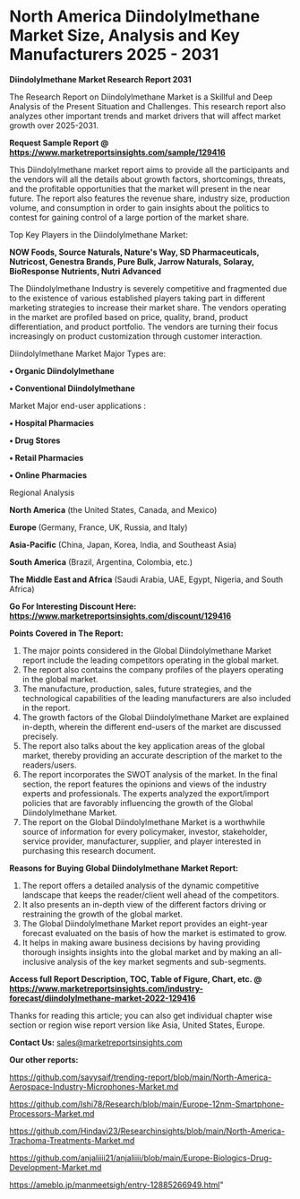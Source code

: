 # North America Diindolylmethane Market Size, Analysis and Key Manufacturers 2025 - 2031

<strong>Diindolylmethane Market Research Report 2031</strong>

The Research Report on Diindolylmethane Market is a Skillful and Deep Analysis of the Present Situation and Challenges. This research report also analyzes other important trends and market drivers that will affect market growth over 2025-2031.

<strong>Request Sample Report @ <a href=https://www.marketreportsinsights.com/sample/129416>https://www.marketreportsinsights.com/sample/129416</a></strong>

This Diindolylmethane market report aims to provide all the participants and the vendors will all the details about growth factors, shortcomings, threats, and the profitable opportunities that the market will present in the near future. The report also features the revenue share, industry size, production volume, and consumption in order to gain insights about the politics to contest for gaining control of a large portion of the market share.

Top Key Players in the Diindolylmethane Market:

<strong>NOW Foods, Source Naturals, Nature's Way, SD Pharmaceuticals, Nutricost, Genestra Brands, Pure Bulk, Jarrow Naturals, Solaray, BioResponse Nutrients, Nutri Advanced</strong>

The Diindolylmethane Industry is severely competitive and fragmented due to the existence of various established players taking part in different marketing strategies to increase their market share. The vendors operating in the market are profiled based on price, quality, brand, product differentiation, and product portfolio. The vendors are turning their focus increasingly on product customization through customer interaction.

Diindolylmethane Market Major Types are:

<strong>• Organic Diindolylmethane

• Conventional Diindolylmethane</strong>

Market Major end-user applications :

<strong>• Hospital Pharmacies

• Drug Stores

• Retail Pharmacies

• Online Pharmacies</strong>

Regional Analysis

</u><strong><b>North America</b></strong> (the United States, Canada, and Mexico)

<strong><b>Europe </b></strong>(Germany, France, UK, Russia, and Italy)

<strong><b>Asia-Pacific</b></strong> (China, Japan, Korea, India, and Southeast Asia)

<strong><b>South America</b></strong> (Brazil, Argentina, Colombia, etc.)

<strong><b>The Middle East and Africa</b></strong> (Saudi Arabia, UAE, Egypt, Nigeria, and South Africa)

<strong>Go For Interesting Discount Here: <a href=https://www.marketreportsinsights.com/discount/129416>https://www.marketreportsinsights.com/discount/129416</a></strong>

<strong>Points Covered in The Report:</strong>
<ol>
  <li>The major points considered in the Global Diindolylmethane Market report include the leading competitors operating in the global market.</li>
  <li>The report also contains the company profiles of the players operating in the global market.</li>
  <li>The manufacture, production, sales, future strategies, and the technological capabilities of the leading manufacturers are also included in the report.</li>
  <li>The growth factors of the Global Diindolylmethane Market are explained in-depth, wherein the different end-users of the market are discussed precisely.</li>
  <li>The report also talks about the key application areas of the global market, thereby providing an accurate description of the market to the readers/users.</li>
  <li>The report incorporates the SWOT analysis of the market. In the final section, the report features the opinions and views of the industry experts and professionals. The experts analyzed the export/import policies that are favorably influencing the growth of the Global Diindolylmethane Market.</li>
  <li>The report on the Global Diindolylmethane Market is a worthwhile source of information for every policymaker, investor, stakeholder, service provider, manufacturer, supplier, and player interested in purchasing this research document.</li>
</ol>
<strong>Reasons for Buying Global Diindolylmethane Market Report:</strong>

<ol>
  <li>The report offers a detailed analysis of the dynamic competitive landscape that keeps the reader/client well ahead of the competitors.</li>
  <li>It also presents an in-depth view of the different factors driving or restraining the growth of the global market.</li>
  <li>The Global Diindolylmethane Market report provides an eight-year forecast evaluated on the basis of how the market is estimated to grow.</li>
  <li>It helps in making aware business decisions by having providing thorough insights insights into the global market and by making an all-inclusive analysis of the key market segments and sub-segments.</li>
</ol>
<strong>Access full Report Description, TOC, Table of Figure, Chart, etc. @ <a href=https://www.marketreportsinsights.com/industry-forecast/diindolylmethane-market-2022-129416>https://www.marketreportsinsights.com/industry-forecast/diindolylmethane-market-2022-129416</a></strong>


Thanks for reading this article; you can also get individual chapter wise section or region wise report version like Asia, United States, Europe.

<strong>Contact Us:</strong>
sales@marketreportsinsights.com

<strong>Our other reports:</strong>

<a href=https://github.com/sayysaif/trending-report/blob/main/North-America-Aerospace-Industry-Microphones-Market.md>https://github.com/sayysaif/trending-report/blob/main/North-America-Aerospace-Industry-Microphones-Market.md</a>

<a href=https://github.com/Ishi78/Research/blob/main/Europe-12nm-Smartphone-Processors-Market.md>https://github.com/Ishi78/Research/blob/main/Europe-12nm-Smartphone-Processors-Market.md</a>

<a href=https://github.com/Hindavi23/Researchinsights/blob/main/North-America-Trachoma-Treatments-Market.md>https://github.com/Hindavi23/Researchinsights/blob/main/North-America-Trachoma-Treatments-Market.md</a>

<a href=https://github.com/anjaliiii21/anjaliiii/blob/main/Europe-Biologics-Drug-Development-Market.md>https://github.com/anjaliiii21/anjaliiii/blob/main/Europe-Biologics-Drug-Development-Market.md</a>

<a href=https://ameblo.jp/manmeetsigh/entry-12885266949.html>https://ameblo.jp/manmeetsigh/entry-12885266949.html</a>"
